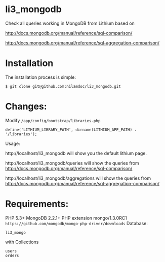 li3_mongodb
===========

Check all queries working in MongoDB from Lithium based on 

http://docs.mongodb.org/manual/reference/sql-comparison/

http://docs.mongodb.org/manual/reference/sql-aggregation-comparison/

Installation
====
The installation process is simple:

    $ git clone git@github.com:nilamdoc/li3_mongodb.git

Changes:
====
Modify `/app/config/bootstrap/libraries.php`

    define('LITHIUM_LIBRARY_PATH', dirname(LITHIUM_APP_PATH) . '/libraries');
	
Usage:

http://localhost/li3_mongodb will show you the default lithium page.

http://localhost/li3_mongodb/queries will show the queries from http://docs.mongodb.org/manual/reference/sql-comparison/

http://localhost/li3_mongodb/aggregations will show the queries from http://docs.mongodb.org/manual/reference/sql-aggregation-comparison/

Requirements:
====
PHP 5.3+
MongoDB 2.2.1+
PHP extension 	mongo/1.3.0RC1   `https://github.com/mongodb/mongo-php-driver/downloads`
Database:

    li3_mongo 

with Collections

    users
	orders


